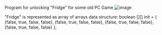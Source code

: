 Program for unlocking "Fridge" for some old PC Game 
![image](https://github.com/user-attachments/assets/3c5d2860-449d-487a-994b-5b25786f67ff)

"Fridge" is represented as array of arrays data structure:
    boolean [][] init = {
				{false, true, false, false},
				{false, true, false, false},
				{false, true, false, false},
				{false, true, false, false}
		};
